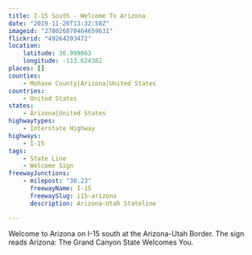 ```yaml
---
title: I-15 South - Welcome To Arizona
date: "2019-11-26T13:32:58Z"
imageid: "278026070464659631"
flickrid: "49264203472"
location:
    latitude: 36.999863
    longitude: -113.624382
places: []
counties:
    - Mohave County|Arizona|United States
countries:
    - United States
states:
    - Arizona|United States
highwaytypes:
    - Interstate Highway
highways:
    - I-15
tags:
    - State Line
    - Welcome Sign
freewayJunctions:
    - milepost: "30.23"
      freewayName: I-15
      freewaySlug: i15-arizona
      description: Arizona-Utah Stateline

---
```

Welcome to Arizona on I-15 south at the Arizona-Utah Border.  The sign reads Arizona: The Grand Canyon State Welcomes You.